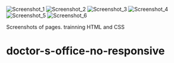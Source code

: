 ![Screenshot_1](https://user-images.githubusercontent.com/70121248/130078518-67475df6-654a-4d74-8223-169371524503.png)
![Screenshot_2](https://user-images.githubusercontent.com/70121248/130078525-358ba6c9-4802-402f-86df-cf8b0bd9177c.png)
![Screenshot_3](https://user-images.githubusercontent.com/70121248/130078526-d05e1949-fb62-492a-9aae-f0a9548c4c65.png)
![Screenshot_4](https://user-images.githubusercontent.com/70121248/130078528-29a7ac88-2bd8-41a1-a633-d912d7a5d144.png)
![Screenshot_5](https://user-images.githubusercontent.com/70121248/130078533-689a9781-1010-4305-b6aa-c76bfdeeea79.png)
![Screenshot_6](https://user-images.githubusercontent.com/70121248/130078534-42fa24b9-663e-4b54-847d-03f4ce9fe224.png)

Screenshots of pages.
trainning HTML and CSS
# doctor-s-office-no-responsive
